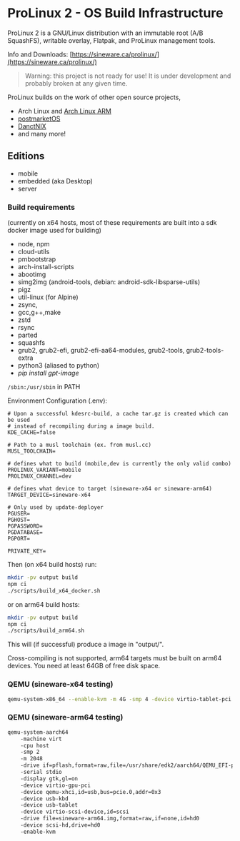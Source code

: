 # ProLinux 2 - OS Build Infrastructure

ProLinux 2 is a GNU/Linux distribution with an immutable root (A/B SquashFS), writable overlay, Flatpak, and ProLinux management tools.

Info and Downloads: [https://sineware.ca/prolinux/](https://sineware.ca/prolinux/)

> Warning: this project is not ready for use! It is under development and probably broken at any given time.

ProLinux builds on the work of other open source projects,
- Arch Linux and [Arch Linux ARM](https://archlinuxarm.org/)
- [postmarketOS](https://postmarketos.org/)
- [DanctNIX](https://github.com/dreemurrs-embedded)
- and many more!

## Editions
- mobile
- embedded (aka Desktop)
- server

### Build requirements
(currently on x64 hosts, most of these requirements are built into a sdk docker image used for building)
- node, npm
- cloud-utils
- pmbootstrap
- arch-install-scripts
- abootimg
- simg2img (android-tools, debian: android-sdk-libsparse-utils)
- pigz
- util-linux (for Alpine)
- zsync,
- gcc,g++,make
- zstd
- rsync
- parted
- squashfs
- grub2, grub2-efi, grub2-efi-aa64-modules, grub2-tools, grub2-tools-extra
- python3 (aliased to python)
- *pip install gpt-image*

`/sbin:/usr/sbin` in PATH

Environment Configuration (.env):
```env
# Upon a successful kdesrc-build, a cache tar.gz is created which can be used
# instead of recompiling during a image build.
KDE_CACHE=false

# Path to a musl toolchain (ex. from musl.cc)
MUSL_TOOLCHAIN=

# defines what to build (mobile,dev is currently the only valid combo)
PROLINUX_VARIANT=mobile
PROLINUX_CHANNEL=dev

# defines what device to target (sineware-x64 or sineware-arm64)
TARGET_DEVICE=sineware-x64

# Only used by update-deployer
PGUSER=
PGHOST=
PGPASSWORD=
PGDATABASE=
PGPORT=

PRIVATE_KEY=
```

Then (on x64 build hosts) run:
```sh
mkdir -pv output build
npm ci
./scripts/build_x64_docker.sh
```

or on arm64 build hosts:
```sh
mkdir -pv output build
npm ci
./scripts/build_arm64.sh
```

This will (if successful) produce a image in "output/".

<!--TARGET_DEVICE is a postmarketOS device string. Currently only "simple" devices are supported (ones that produce a flashable image, not android sparse images. i.e. pine64-pinephone).-->

Cross-compiling is not supported, arm64 targets must be built on arm64 devices. You need at least 64GB of free disk space.


### QEMU (sineware-x64 testing)
```sh
qemu-system-x86_64 --enable-kvm -m 4G -smp 4 -device virtio-tablet-pci -device virtio-keyboard-pci -device virtio-vga-gl -display gtk,gl=on -drive if=pflash,format=raw,readonly=on,file=/usr/share/edk2-ovmf/x64/OVMF_CODE.fd -drive id=disk,file=output/generic-x86_64.img,if=none -device ahci,id=ahci -device ide-hd,drive=disk,bus=ahci.0 -netdev user,id=net0,hostfwd=tcp::8022-:22 -device virtio-net-pci,netdev=net0
```
### QEMU (sineware-arm64 testing)
```sh
qemu-system-aarch64 
    -machine virt 
    -cpu host 
    -smp 2 
    -m 2048 
    -drive if=pflash,format=raw,file=/usr/share/edk2/aarch64/QEMU_EFI-pflash.raw,readonly=on 
    -serial stdio 
    -display gtk,gl=on 
    -device virtio-gpu-pci 
    -device qemu-xhci,id=usb,bus=pcie.0,addr=0x3 
    -device usb-kbd 
    -device usb-tablet 
    -device virtio-scsi-device,id=scsi 
    -drive file=sineware-arm64.img,format=raw,if=none,id=hd0 
    -device scsi-hd,drive=hd0 
    -enable-kvm
```
